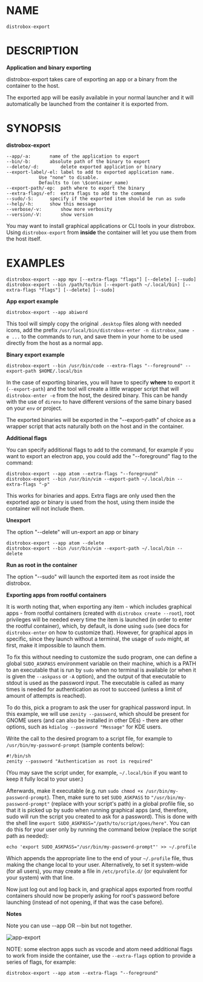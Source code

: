 <!-- markdownlint-disable MD010 MD036 -->

# NAME

	distrobox-export

# DESCRIPTION

**Application and binary exporting**

distrobox-export takes care of exporting an app or a binary from the container
to the host.

The exported app will be easily available in your normal launcher and it will
automatically be launched from the container it is exported from.

# SYNOPSIS

**distrobox-export**

	--app/-a:		name of the application to export
	--bin/-b:		absolute path of the binary to export
	--delete/-d:		delete exported application or binary
	--export-label/-el:	label to add to exported application name.
				Use "none" to disable.
				Defaults to (on \$container_name)
	--export-path/-ep:	path where to export the binary
	--extra-flags/-ef:	extra flags to add to the command
	--sudo/-S:		specify if the exported item should be run as sudo
	--help/-h:		show this message
	--verbose/-v:		show more verbosity
	--version/-V:		show version

You may want to install graphical applications or CLI tools in your distrobox.
Using `distrobox-export` from **inside** the container will let you use them from the host itself.

# EXAMPLES

	distrobox-export --app mpv [--extra-flags "flags"] [--delete] [--sudo]
	distrobox-export --bin /path/to/bin [--export-path ~/.local/bin] [--extra-flags "flags"] [--delete] [--sudo]

**App export example**

	distrobox-export --app abiword

This tool will simply copy the original `.desktop` files along with needed icons,
add the prefix `/usr/local/bin/distrobox-enter -n distrobox_name -e ...` to the commands to run, and
save them in your home to be used directly from the host as a normal app.

**Binary export example**

	distrobox-export --bin /usr/bin/code --extra-flags "--foreground" --export-path $HOME/.local/bin

In the case of exporting binaries, you will have to specify **where** to export it
(`--export-path`) and the tool will create a little wrapper script that will
`distrobox-enter -e` from the host, the desired binary.
This can be handy with the use of `direnv` to have different versions of the same binary based on
your `env` or project.

The exported binaries will be exported in the "--export-path" of choice as a wrapper
script that acts naturally both on the host and in the container.

**Additional flags**

You can specify additional flags to add to the command, for example if you want
to export an electron app, you could add the "--foreground" flag to the command:

	distrobox-export --app atom --extra-flags "--foreground"
	distrobox-export --bin /usr/bin/vim --export-path ~/.local/bin --extra-flags "-p"

This works for binaries and apps.
Extra flags are only used then the exported app or binary is used from
the host, using them inside the container will not include them.

**Unexport**

The option "--delete" will un-export an app or binary

	distrobox-export --app atom --delete
	distrobox-export --bin /usr/bin/vim --export-path ~/.local/bin --delete

**Run as root in the container**

The option "--sudo" will launch the exported item as root inside the distrobox.

**Exporting apps from rootful containers**

It is worth noting that, when exporting any item - which includes graphical apps - from rootful
containers (created with `distrobox create --root`), root privileges will be needed every time
the item is launched (in order to enter the rootful container), which, by default, is done
using `sudo` (see docs for `distrobox-enter` on how to customize that). However, for
graphical apps in specific, since they launch without a terminal, the usage of `sudo`
might, at first, make it impossible to launch them.

To fix this without needing to customize the sudo program, one can define a global
`SUDO_ASKPASS` environment variable on their machine, which is a PATH to an executable
that is run by `sudo` when no terminal is available (or when it is given the `--askpass`
or `-A` option), and the output of that executable to stdout is used as the password input.
The executable is called as many times is needed for authentication as root to succeed
(unless a limit of amount of attempts is reached).

To do this, pick a program to ask the user for graphical password input. In this example,
we will use `zenity --password`, which should be present for GNOME users (and can
also be installed in other DEs) - there are other options, such as
`kdialog --password "Message"` for KDE users.

Write the call to the desired program to a script file, for example to
`/usr/bin/my-password-prompt` (sample contents below):

	#!/bin/sh
	zenity --password "Authentication as root is required"

(You may save the script under, for example, `~/.local/bin` if you want to keep it
fully local to your user.)

Afterwards, make it executable (e.g. run `sudo chmod +x /usr/bin/my-password-prompt`). Then,
make sure to set `SUDO_ASKPASS` to `"/usr/bin/my-password-prompt"` (replace with your script's path)
in a global profile file, so that it is picked up by sudo when running graphical apps (and, therefore,
sudo will run the script you created to ask for a password).
This is done with the shell line `export SUDO_ASKPASS="/path/to/script/goes/here"`.
You can do this for your user only by running the command below (replace the script path as needed):

	echo 'export SUDO_ASKPASS="/usr/bin/my-password-prompt"' >> ~/.profile

Which appends the appropriate line to the end of your `~/.profile` file, thus making the change
local to your user. Alternatively, to set it system-wide (for all users), you may create a file
in `/etc/profile.d/` (or equivalent for your system) with that line.

Now just log out and log back in, and graphical apps exported from rootful containers should
now be properly asking for root's password before launching (instead of not opening, if that
was the case before).

**Notes**

Note you can use --app OR --bin but not together.

![app-export](https://user-images.githubusercontent.com/598882/144294795-c7785620-bf68-4d1b-b251-1e1f0a32a08d.png)

NOTE: some electron apps such as vscode and atom need additional flags to work from inside the
container, use the `--extra-flags` option to provide a series of flags, for example:

`distrobox-export --app atom --extra-flags "--foreground"`
